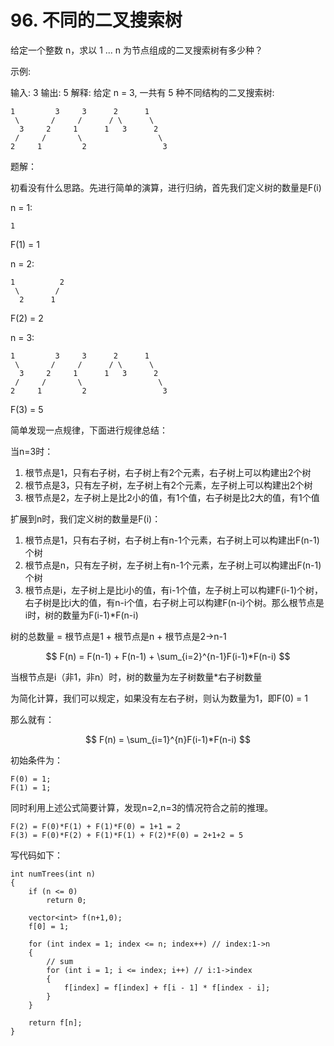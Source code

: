 # 96. 不同的二叉搜索树

给定一个整数 n，求以 1 ... n 为节点组成的二叉搜索树有多少种？

示例:

输入: 3
输出: 5
解释:
给定 n = 3, 一共有 5 种不同结构的二叉搜索树:

    1         3     3      2      1
     \       /     /      / \      \
      3     2     1      1   3      2
     /     /       \                 \
    2     1         2                 3

题解：

初看没有什么思路。先进行简单的演算，进行归纳，首先我们定义树的数量是F(i)

n = 1:

    1

F(1) = 1

n = 2:

    1          2
     \        /
      2      1

F(2) = 2

n = 3:

    1         3     3      2      1
     \       /     /      / \      \
      3     2     1      1   3      2
     /     /       \                 \
    2     1         2                 3

F(3) = 5

简单发现一点规律，下面进行规律总结：

当n=3时：

1. 根节点是1，只有右子树，右子树上有2个元素，右子树上可以构建出2个树
2. 根节点是3，只有左子树，左子树上有2个元素，左子树上可以构建出2个树
3. 根节点是2，左子树上是比2小的值，有1个值，右子树是比2大的值，有1个值

扩展到n时，我们定义树的数量是F(i)：

1. 根节点是1，只有右子树，右子树上有n-1个元素，右子树上可以构建出F(n-1)个树
2. 根节点是n，只有左子树，左子树上有n-1个元素，左子树上可以构建出F(n-1)个树
3. 根节点是i，左子树上是比i小的值，有i-1个值，左子树上可以构建F(i-1)个树，右子树是比i大的值，有n-i个值，右子树上可以构建F(n-i)个树。那么根节点是i时，树的数量为F(i-1)*F(n-i)

树的总数量 = 根节点是1 + 根节点是n + 根节点是2->n-1

$$
F(n) = F(n-1) + F(n-1) + \sum_{i=2}^{n-1}F(i-1)*F(n-i)
$$

当根节点是i（非1，非n）时，树的数量为左子树数量*右子树数量

为简化计算，我们可以规定，如果没有左右子树，则认为数量为1，即F(0) = 1

那么就有：

$$
F(n) = \sum_{i=1}^{n}F(i-1)*F(n-i)
$$

初始条件为：

    F(0) = 1;
    F(1) = 1;

同时利用上述公式简要计算，发现n=2,n=3的情况符合之前的推理。

    F(2) = F(0)*F(1) + F(1)*F(0) = 1+1 = 2
    F(3) = F(0)*F(2) + F(1)*F(1) + F(2)*F(0) = 2+1+2 = 5

写代码如下：

```
int numTrees(int n)
{
    if (n <= 0)
        return 0;

    vector<int> f(n+1,0);
    f[0] = 1;

    for (int index = 1; index <= n; index++) // index:1->n
    {
        // sum
        for (int i = 1; i <= index; i++) // i:1->index
        {
            f[index] = f[index] + f[i - 1] * f[index - i];
        }
    }

    return f[n];
}
```